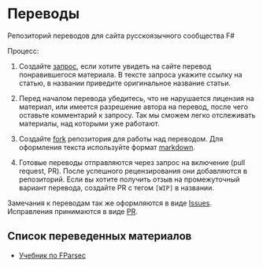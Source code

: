 # Переводы
Репозиторий переводов для сайта русскоязычного сообщества F#

Процесс:
1. Создайте [запрос](https://github.com/fsharplang-ru/requests-to-translates/issues/new),
если хотите увидеть на сайте перевод понравившегося материала. В тексте запроса
укажите ссылку на статью, в названии приведите оригинальное название статьи.

2. Перед началом перевода убедитесь, что не нарушается лицензия на материал,
или имеется разрешение автора на перевод, после чего оставьте комментарий к запросу.
Так мы сможем легко отслеживать материалы, над которыми уже работают.

3. Создайте [fork](https://github.com/fsharplang-ru/requests-to-translates#fork-destination-box) репозитория для работы над переводом.
Для оформления текста используйте формат [markdown](https://help.github.com/categories/writing-on-github/).

3. Готовые переводы отправляются через запрос на включение (pull request, PR).
После успешного рецензирования они добавляются в репозиторий.
Если вы хотите получить отзыв на промежуточный вариант перевода, создайте PR с тегом `[WIP]` в названии.

Замечания к переводам так же оформляются в виде [Issues](https://github.com/fsharplang-ru/requests-to-translates/issues).
Исправления принимаются в виде [PR](https://github.com/fsharplang-ru/requests-to-translates/pulls).

## Список переведенных материалов

- [Учебник по FParsec](FParsec/README.md)
